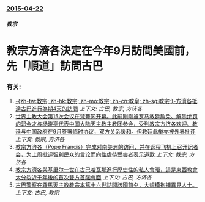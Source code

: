 ### [2015-04-22](/news/2015/04/22/index.md)

##### 教宗
# 教宗方濟各決定在今年9月訪問美國前，先「順道」訪問古巴




### 有关:

1. [-{zh-tw:教宗; zh-hk:教宗; zh-mo:教宗; zh-cn:教皇; zh-sg:教宗;}-方濟各抵達古巴進行為期4天的訪問](/news/2015/09/19/zh-tw-教宗-zh-hk-教宗-zh-mo-教宗-zh-cn-教皇-zh-sg-教宗-方濟各抵達古巴.md) _上下文: 古巴, 教宗, 方济各_
2. [世界主教大会第15次会议在梵蒂冈开幕。此前刚刚被罗马教廷赦免、解除绝罚的郭金才与杨晓亭代表中国大陆天主教主教团参会，受到教宗方济各欢迎。教廷与中国政府在9月签署临时协议，双方关系缓和。但教廷此举亦被外界批评 ](/news/2018/10/3/世界主教大会第15次会议在梵蒂冈开幕-此前刚刚被罗马教廷赦免-解除绝罚的郭金才与杨晓亭代表中国大陆天主教主教团参会-受到.md) _上下文: 教宗, 方济各_
3. [教宗方济各（Pope Francis）完成对南美洲的访问，并在返程飞机上召开记者会，为上周批评智利民众的言论而向性虐待受害者表示道歉 ](/news/2018/01/21/教宗方济各-Pope-Francis-完成对南美洲的访问-并在返程飞机上召开记者会-为上周批评智利民众的言论而向性虐待受.md) _上下文: 教宗, 方济各_
4. [教宗方濟各與基里尔一世在古巴哈瓦那進行歷史性的私人會晤，這是東西教會大分裂近千年後的首次雙方首腦會面](/news/2016/02/12/教宗方濟各與基里尔一世在古巴哈瓦那進行歷史性的私人會晤-這是東西教會大分裂近千年後的首次雙方首腦會面.md) _上下文: 古巴, 方济各_
5. [古巴警察在羅馬天主教教宗本篤十六世訪問該國前夕，大規模拘捕異見人士。](/news/2012/03/18/古巴警察在羅馬天主教教宗本篤十六世訪問該國前夕-大規模拘捕異見人士.md) _上下文: 古巴, 教宗_
